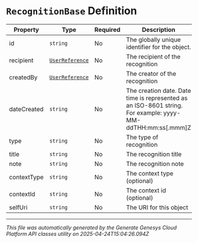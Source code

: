 # `RecognitionBase` Definition

| Property | Type | Required | Description |
|----------|------|----------|-------------|
| id | `string` | No | The globally unique identifier for the object. |
| recipient | [`UserReference`](userreference-definition.md) | No | The recipient of the recognition |
| createdBy | [`UserReference`](userreference-definition.md) | No | The creator of the recognition |
| dateCreated | `string` | No | The creation date. Date time is represented as an ISO-8601 string. For example: yyyy-MM-ddTHH:mm:ss[.mmm]Z |
| type | `string` | No | The type of recognition |
| title | `string` | No | The recognition title |
| note | `string` | No | The recognition note |
| contextType | `string` | No | The context type (optional) |
| contextId | `string` | No | The context id (optional) |
| selfUri | `string` | No | The URI for this object |

---

*This file was automatically generated by the Generate Genesys Cloud Platform API classes utility on 2025-04-24T15:04:26.094Z*